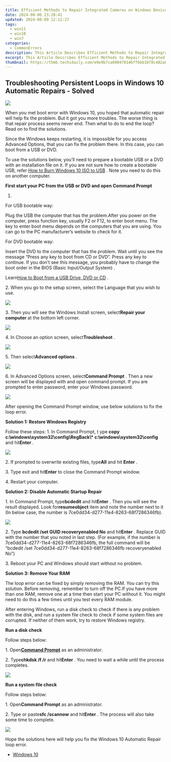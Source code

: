 ```yaml
---
title: Efficient Methods to Repair Integrated Cameras on Windows Devices
date: 2024-08-06 23:20:41
updated: 2024-08-09 12:12:27
tags:
  - win11
  - win10
  - win7
categories:
  - CommonErrors
description: This Article Describes Efficient Methods to Repair Integrated Cameras on Windows Devices
excerpt: This Article Describes Efficient Methods to Repair Integrated Cameras on Windows Devices
thumbnail: https://thmb.techidaily.com/e9e9b7ca60047014bff6bb18f8c482a86a228fe45f3ba370acbb24c0cc43ac69.jpg
---
```


## Troubleshooting Persistent Loops in Windows 10 Automatic Repairs - Solved

![](https://images.drivereasy.com/wp-content/uploads/2017/02/img_58afe2f523108.jpg)

When you met boot error with Windows 10, you hoped that automatic repair will help fix the problem. But it got you more troubles. The worse thing is that repair process seems never end. Then what to do to end the loop? Read on to find the solutions.  

 Since the Windows keeps restarting, it is impossible for you access Advanced Options, that you can fix the problem there. In this case, you can boot from a USB or DVD.
  
 To use the solutions below, you’ll need to prepare a bootable USB or a DVD with an installation file on it. If you are not sure how to create a bootable USB, refer [How to Burn Windows 10 ISO to USB](https://tools.techidaily.com/drivereasy/download/) . Note you need to do this on another computer.
  
 **First start your PC from the USB or DVD and open Command Prompt**
  
 1.  
  
 For USB bootable way:  
  
 Plug the USB the computer that has the problem.After you power on the computer, press function key, usually F2 or F12, to enter boot menu. The key to enter boot menu depends on the computers that you are using. You can go to the PC manufacturer’s website to check for it.
  
 For DVD bootable way:  
  
 Insert the DVD to the computer that has the problem. Wait until you see the message “Press any key to boot from CD or DVD”. Press any key to continue. If you don’t see this message, you probably have to change the boot order in the BIOS (Basic Input/Output System) .  
  
 Learn[How to Boot from a USB Drive, DVD or CD](https://tools.techidaily.com/drivereasy/download/) .  
  
 2\. When you go to the setup screen, select the Language that you wish to use.  
  
![](https://images.drivereasy.com/wp-content/uploads/2017/02/img_58afee8fe2d3c.jpg)
  
 3\. Then you will see the Windows Install screen, select**Repair your computer** at the bottom left corner.  
  
![](https://images.drivereasy.com/wp-content/uploads/2017/02/img_58afee63020fa.png)
  
 4\. In Choose an option screen, select**Troubleshoot** .  
  
![](https://images.drivereasy.com/wp-content/uploads/2017/02/img_58afef1de6d4e.png)
  
 5\. Then select**Advanced options** .  
  
![](https://images.drivereasy.com/wp-content/uploads/2017/02/img_58afef50c004c.png)
  
 6\. In Advanced Options screen, select**Command Prompt** . Then a new screen will be displayed with and open command prompt. If you are prompted to enter password, enter your Windows password.  
  
![](https://images.drivereasy.com/wp-content/uploads/2017/02/img_58aff028a30cf.png)
  
 After opening the Command Prompt window, use below solutions to fix the loop error.  
  
 **Solution 1: Restore Windows Registry**
  
 Follow these steps: 1\. In Command Prompt, t ype **copy c:\\windows\\system32\\config\\RegBack\\\* c:\\windows\\system32\\config** and hit**Enter** .  
  
![](https://images.drivereasy.com/wp-content/uploads/2017/02/img_58b004f363cc4.png)
  
 2\. If prompted to overwrite existing files, type**All** and hit **Enter** .  
  
 3\. Type exit and hit**Enter** to close the Command Prompt window.  
  
 4\. Restart your computer.  
  
**Solution 2: Disable Automatic Startup Repair**
  
 1\. In Command Prompt, type**bcdedit** and hit**Enter** . Then you will see the result displayed. Look for**resumeobject** item and note the number next to it (In below case, the number is 7ce0dd34-d277-11e4-8263-68f7286346fb).  
  
![](https://images.drivereasy.com/wp-content/uploads/2017/02/img_58aff3f6500f3.jpg)
  
 2\. Type **bcdedit /set GUID recoveryenabled No** and hit**Enter** . Replace GUID with the number that you noted in last step. (For example, if the number is 7ce0dd34-d277-11e4-8263-68f7286346fb, the full command will be “bcdedit /set 7ce0dd34-d277-11e4-8263-68f7286346fb recoveryenabled No”)  
  
 3\. Reboot your PC and Windows should start without no problem.

 **Solution 3: Remove Your RAM**
  
 The loop error can be fixed by simply removing the RAM. You can try this solution. Before removing, remember to turn off the PC.If you have more than one RAM, remove one at a time then start your PC without it. You might need to do this a few times until you test every RAM module.

 After entering Windows, run a disk check to check if there is any problem with the disk, and run a system file check to check if some system files are corrupted. If neither of them work, try to restore Windows registry.  
  
**Run a disk check**
  
 Follow steps below:  
  
 1\. Open[**Command Prompt**](https://tools.techidaily.com/drivereasy/download/) as an administrator.
  
 2\. Type**chkdsk /f /r** and hit**Enter** . You need to wait a while until the process completes.  
  
![](https://images.drivereasy.com/wp-content/uploads/2017/02/img_58affd826668f.png)
  
**Run a system file check**
  
 Follow steps below:  
  
 1\. Open**Command Prompt** as an administrator.  
  
 2\. Type or paste**sfc /scannow** and hit**Enter** . The process will also take some time to complete.  
  
![](https://images.drivereasy.com/wp-content/uploads/2017/02/img_58affee4bc504.png)
  
 Hope the solutions here will help you fix the Windows 10 Automatic Repair loop error.

* [Windows 10](https://tools.techidaily.com/drivereasy/download/)

<ins class="adsbygoogle"
     style="display:block"
     data-ad-format="autorelaxed"
     data-ad-client="ca-pub-7571918770474297"
     data-ad-slot="1223367746"></ins>



<ins class="adsbygoogle"
     style="display:block"
     data-ad-client="ca-pub-7571918770474297"
     data-ad-slot="8358498916"
     data-ad-format="auto"
     data-full-width-responsive="true"></ins>
